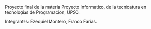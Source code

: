 Proyecto final de la materia Proyecto Informatico, de la tecnicatura en tecnologias de Programacion, UPSO.

Integrantes: Ezequiel Montero, Franco Farias.